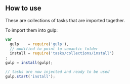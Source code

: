 ## How to use

These are collections of tasks that are imported together.

To import them into gulp:
```javascript
var
  gulp    = require('gulp'),
  // modified to point to semantic folder
  install = require('tasks/collections/install')
;
gulp = install(gulp);

// tasks are now injected and ready to be used
gulp.start('install');
```
